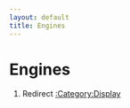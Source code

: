 ```yaml
---
layout: default
title: Engines
---
```


# Engines

1.  Redirect [:Category:Display](:Category:Display "wikilink")

